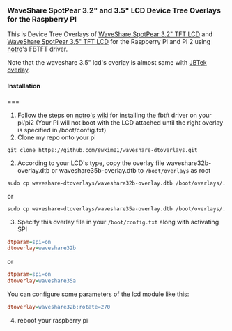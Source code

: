 ### WaveShare SpotPear 3.2" and 3.5" LCD Device Tree Overlays for the Raspberry PI
This is Device Tree Overlays of [WaveShare SpotPear 3.2" TFT LCD](http://www.waveshare.com/product/modules/oleds-lcds/3.2inch-rpi-lcd-b.htm) and [WaveShare SpotPear 3.5" TFT LCD](http://www.waveshare.com/product/modules/oleds-lcds/3.5inch-rpi-lcd-a.htm) for the Raspberry PI and PI 2 using [notro](https://github.com/notro)'s FBTFT driver.

Note that the waveshare 3.5" lcd's overlay is almost same with [JBTek overlay](https://github.com/acidjazz/jbtekoverlay).

#### Installation
===
1. Follow the steps on [notro's wiki](https://github.com/notro/fbtft/wiki#install) for installing the fbtft driver on your pi/pi2 (Your PI will not boot with the LCD attached until the right overlay is specified in /boot/config.txt)
2. Clone my repo onto your pi
```shell
git clone https://github.com/swkim01/waveshare-dtoverlays.git
```
2. According to your LCD's type, copy the overlay file waveshare32b-overlay.dtb or waveshare35b-overlay.dtb to `/boot/overlays` as root
```shell
sudo cp waveshare-dtoverlays/waveshare32b-overlay.dtb /boot/overlays/.
```
or
```shell
sudo cp waveshare-dtoverlays/waveshare35a-overlay.dtb /boot/overlays/.
```
3. Specify this overlay file in your `/boot/config.txt` along with activating SPI
```ini
dtparam=spi=on
dtoverlay=waveshare32b
```
or
```ini
dtparam=spi=on
dtoverlay=waveshare35a
```
You can configure some parameters of the lcd module like this:
```ini
dtoverlay=waveshare32b:rotate=270
```
4. reboot your raspberry pi
